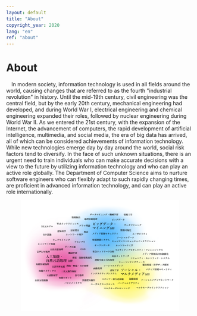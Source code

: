 ```yaml
---
layout: default
title: "About"
copyright_year: 2020
lang: "en"
ref: "about"
---
```


<h1 class="nav1">About</h1>
<section>
  <p>&emsp;In modern society, information technology is used in all fields around the world, causing changes that are referred to as the fourth "industrial revolution" in history. Until the mid-19th century, civil engineering was the central field, but by the early 20th century, mechanical engineering had developed, and during World War I, electrical engineering and chemical engineering expanded their roles, followed by nuclear engineering during World War II. As we entered the 21st century, with the expansion of the Internet, the advancement of computers, the rapid development of artificial intelligence, multimedia, and social media, the era of big data has arrived, all of which can be considered achievements of information technology. While new technologies emerge day by day around the world, social risk factors tend to diversify. In the face of such unknown situations, there is an urgent need to train individuals who can make accurate decisions with a view to the future by utilizing information technology and who can play an active role globally. The Department of Computer Science aims to nurture software engineers who can flexibly adapt to such rapidly changing times, are proficient in advanced information technology, and can play an active role internationally.</p>

<!--
<center> <a href="admission.html#open_c">Information about Open Campus is here</a> (2019 events have ended) &emsp;&emsp; <a href="admission.html#insetsu">Graduate School Information Session is here</a> (2019 events have ended) </center>
-->

  <figure class="w100"><img src="/image/about.png" alt=""></figure>
</section>
